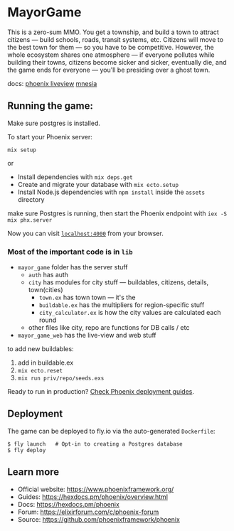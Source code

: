 # MayorGame

This is a zero-sum MMO. You get a township, and build a town to attract citizens — build schools, roads, transit systems, etc. Citizens will move to the best town for them — so you have to be competitive. However, the whole ecosystem shares one atmosphere — if everyone pollutes while building their towns, citizens become sicker and sicker, eventually die, and the game ends for everyone — you'll be presiding over a ghost town.

docs:
[phoenix liveview](https://hexdocs.pm/phoenix_live_view/Phoenix.LiveView.html)
[mnesia](https://elixirschool.com/en/lessons/storage/mnesia)

## Running the game:

Make sure postgres is installed.

To start your Phoenix server:

`mix setup`

or

- Install dependencies with `mix deps.get`
- Create and migrate your database with `mix ecto.setup`
- Install Node.js dependencies with `npm install` inside the `assets` directory

make sure Postgres is running, then start the Phoenix endpoint with `iex -S mix phx.server`

Now you can visit [`localhost:4000`](http://localhost:4000) from your browser.

### Most of the important code is in `lib`

- `mayor_game` folder has the server stuff
  - `auth` has auth
  - `city` has modules for city stuff — buildables, citizens, details, town(cities)
    - `town.ex` has town town — it's the
    - `buildable.ex` has the multipliers for region-specific stuff
    - `city_calculator.ex` is how the city values are calculated each round
  - other files like city, repo are functions for DB calls / etc
- `mayor_game_web` has the live-view and web stuff

to add new buildables:

1. add in buildable.ex
2. `mix ecto.reset`
3. `mix run priv/repo/seeds.exs`

Ready to run in production? [Check Phoenix deployment guides](https://hexdocs.pm/phoenix/deployment.html).

## Deployment

The game can be deployed to fly.io via the auto-generated `Dockerfile`:

```
$ fly launch   # Opt-in to creating a Postgres database
$ fly deploy
```

## Learn more

- Official website: https://www.phoenixframework.org/
- Guides: https://hexdocs.pm/phoenix/overview.html
- Docs: https://hexdocs.pm/phoenix
- Forum: https://elixirforum.com/c/phoenix-forum
- Source: https://github.com/phoenixframework/phoenix
